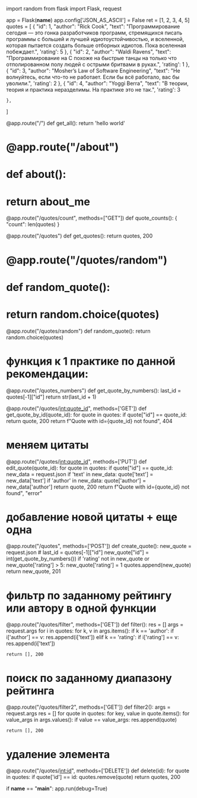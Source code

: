 import random
from flask import Flask, request

app = Flask(__name__)
app.config['JSON_AS_ASCII'] = False
ret = [1, 2, 3, 4, 5]
quotes = [
    {
        "id": 1,
        "author": "Rick Cook",
        "text": "Программирование сегодня — это гонка разработчиков программ, стремящихся писать программы с большей и лучшей идиотоустойчивостью, и вселенной, которая пытается создать больше отборных идиотов. Пока вселенная побеждает.",
        'rating': 5
    },
    {
        "id": 2,
        "author": "Waldi Ravens",
        "text": "Программирование на С похоже на быстрые танцы на только что отполированном полу людей с острыми бритвами в руках.",
        'rating': 1
    },
    {
        "id": 3,
        "author": "Mosher’s Law of Software Engineering",
        "text": "Не волнуйтесь, если что-то не работает. Если бы всё работало, вас бы уволили.",
        'rating': 2
    },
    {
        "id": 4,
        "author": "Yoggi Berra",
        "text": "В теории, теория и практика неразделимы. На практике это не так.",
        'rating': 3

    },
]


@app.route("/")
def get_all():
    return 'hello world'


# @app.route("/about")
# def about():
#     return about_me
@app.route("/quotes/count", methods=["GET"])
def quote_counts():
    {
        "count": len(quotes)
    }


@app.route("/quotes")
def get_quotes():
    return quotes, 200


# @app.route("/quotes/random")
# def random_quote():
#     return random.choice(quotes)
@app.route("/quotes/random")
def random_quote():
    return random.choice(quotes)


# функция к 1 практике по данной рекомендации:

@app.route("/quotes_numbers")
def get_quote_by_numbers():
    last_id = quotes[-1]["id"]
    return str(last_id + 1)


@app.route("/quotes/<int:quote_id>", methods=['GET'])
def get_quote_by_id(quote_id):
    for quote in quotes:
        if quote["id"] == quote_id:
            return quote, 200
    return f"Quote with id={quote_id} not found", 404


# меняем цитаты
@app.route("/quotes/<int:quote_id>", methods=['PUT'])
def edit_quote(quote_id):
    for quote in quotes:
        if quote["id"] == quote_id:
            new_data = request.json
            if 'text' in new_data:
                quote['text'] = new_data['text']
            if 'author' in new_data:
                quote['author'] = new_data['author']
            return quote, 200
    return f"Quote with id={quote_id} not found", "error"


# добавление новой цитаты + еще одна
@app.route("/quotes", methods=['POST'])
def create_quote():
    new_quote = request.json
    # last_id = quotes[-1]["id"]
    new_quote["id"] = int(get_quote_by_numbers())
    if 'rating' not in new_quote or new_quote['rating'] > 5:
        new_quote['rating'] = 1
    quotes.append(new_quote)
    return new_quote, 201


# фильтр по заданному рейтингу или автору в одной функции
@app.route("/quotes/filter", methods=['GET'])
def filter():
    res = []
    args = request.args
    for i in quotes:
        for k, v in args.items():
            if k == 'author':
                if i['author'] == v:
                    res.append(i['text'])
            elif k == 'rating':
                if i['rating'] == v:
                    res.append(i['text'])

    return [], 200


# поиск по заданному диапазону рейтинга
@app.route("/quotes/filter2", methods=['GET'])
def filter2():
    args = request.args
    res = []
    for quote in quotes:
        for key, value in quote.items():
            for value_args in args.values():
                if value == value_args:
                    res.append(quote)

    return [], 200


# удаление элемента
@app.route("/quotes/<int:id>", methods=['DELETE'])
def delete(id):
    for quote in quotes:
        if quote['id'] == id:
            quotes.remove(quote)
        return quotes, 200


if __name__ == "__main__":
    app.run(debug=True)
